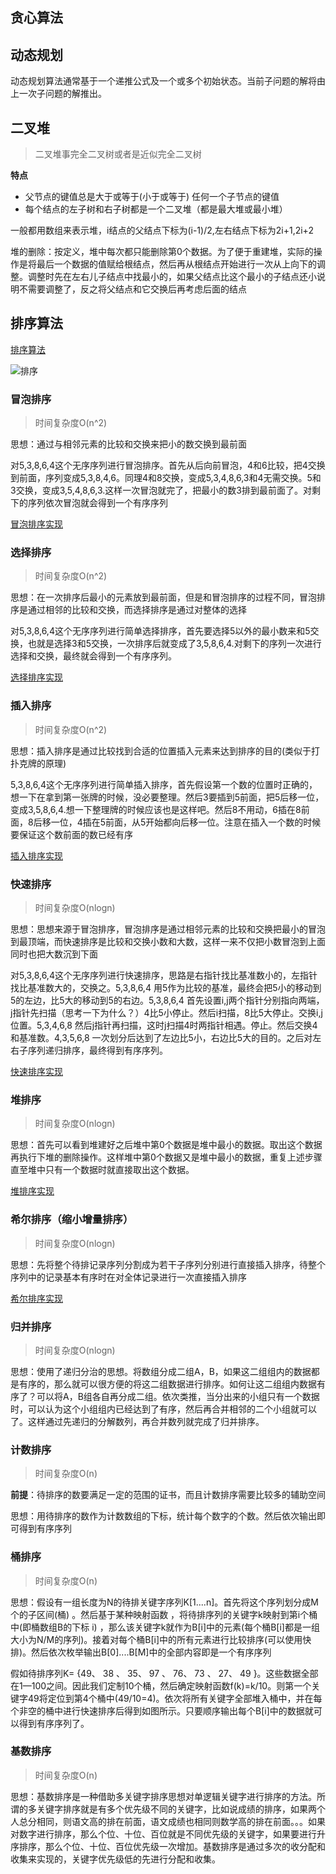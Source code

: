 ## 贪心算法

## 动态规划
  动态规划算法通常基于一个递推公式及一个或多个初始状态。当前子问题的解将由上一次子问题的解推出。

## 二叉堆
> 二叉堆事完全二叉树或者是近似完全二叉树

**特点**

* 父节点的键值总是大于或等于(小于或等于) 任何一个子节点的键值
* 每个结点的左子树和右子树都是一个二叉堆（都是最大堆或最小堆）

一般都用数组来表示堆，i结点的父结点下标为(i-1)/2,左右结点下标为2i+1,2i+2

堆的删除：按定义，堆中每次都只能删除第0个数据。为了便于重建堆，实际的操作是将最后一个数据的值赋给根结点，然后再从根结点开始进行一次从上向下的调整。调整时先在左右儿子结点中找最小的，如果父结点比这个最小的子结点还小说明不需要调整了，反之将父结点和它交换后再考虑后面的结点

## 排序算法
[排序算法](http://www.cnblogs.com/wxisme/p/5243631.html)

![排序](../sort/sort.jpg)
### 冒泡排序
> 时间复杂度O(n^2)

思想：通过与相邻元素的比较和交换来把小的数交换到最前面

对5,3,8,6,4这个无序序列进行冒泡排序。首先从后向前冒泡，4和6比较，把4交换到前面，序列变成5,3,8,4,6。同理4和8交换，变成5,3,4,8,6,3和4无需交换。5和3交换，变成3,5,4,8,6,3.这样一次冒泡就完了，把最小的数3排到最前面了。对剩下的序列依次冒泡就会得到一个有序序列


[冒泡排序实现](./sort/bubbleSort.js)

### 选择排序
> 时间复杂度O(n^2)

思想：在一次排序后最小的元素放到最前面，但是和冒泡排序的过程不同，冒泡排序是通过相邻的比较和交换，而选择排序是通过对整体的选择

对5,3,8,6,4这个无序序列进行简单选择排序，首先要选择5以外的最小数来和5交换，也就是选择3和5交换，一次排序后就变成了3,5,8,6,4.对剩下的序列一次进行选择和交换，最终就会得到一个有序序列。

[选择排序实现](./sort/selectSort.js)

### 插入排序
> 时间复杂度O(n^2)

思想：插入排序是通过比较找到合适的位置插入元素来达到排序的目的(类似于打扑克牌的原理)

5,3,8,6,4这个无序序列进行简单插入排序，首先假设第一个数的位置时正确的，想一下在拿到第一张牌的时候，没必要整理。然后3要插到5前面，把5后移一位，变成3,5,8,6,4.想一下整理牌的时候应该也是这样吧。然后8不用动，6插在8前面，8后移一位，4插在5前面，从5开始都向后移一位。注意在插入一个数的时候要保证这个数前面的数已经有序

[插入排序实现](./sort/insertSort.js)

### 快速排序
> 时间复杂度O(nlogn)

思想：思想来源于冒泡排序，冒泡排序是通过相邻元素的比较和交换把最小的冒泡到最顶端，而快速排序是比较和交换小数和大数，这样一来不仅把小数冒泡到上面同时也把大数沉到下面

对5,3,8,6,4这个无序序列进行快速排序，思路是右指针找比基准数小的，左指针找比基准数大的，交换之。5,3,8,6,4 用5作为比较的基准，最终会把5小的移动到5的左边，比5大的移动到5的右边。5,3,8,6,4 首先设置i,j两个指针分别指向两端，j指针先扫描（思考一下为什么？）4比5小停止。然后i扫描，8比5大停止。交换i,j位置。5,3,4,6,8 然后j指针再扫描，这时j扫描4时两指针相遇。停止。然后交换4和基准数。4,3,5,6,8 一次划分后达到了左边比5小，右边比5大的目的。之后对左右子序列递归排序，最终得到有序序列。

[快速排序实现](./sort/quickSort.js)


### 堆排序
> 时间复杂度O(nlogn)

思想：首先可以看到堆建好之后堆中第0个数据是堆中最小的数据。取出这个数据再执行下堆的删除操作。这样堆中第0个数据又是堆中最小的数据，重复上述步骤直至堆中只有一个数据时就直接取出这个数据。

[堆排序实现](./sort/heapSort.js)

### 希尔排序（缩小增量排序）
> 时间复杂度O(nlogn)

思想：先将整个待排记录序列分割成为若干子序列分别进行直接插入排序，待整个序列中的记录基本有序时在对全体记录进行一次直接插入排序

[希尔排序实现](./sort/shellSort.js)

### 归并排序
> 时间复杂度O(nlogn)

思想：使用了递归分治的思想。将数组分成二组A，B，如果这二组组内的数据都是有序的，那么就可以很方便的将这二组数据进行排序。如何让这二组组内数据有序了？可以将A，B组各自再分成二组。依次类推，当分出来的小组只有一个数据时，可以认为这个小组组内已经达到了有序，然后再合并相邻的二个小组就可以了。这样通过先递归的分解数列，再合并数列就完成了归并排序。

### 计数排序
> 时间复杂度O(n)

**前提**：待排序的数要满足一定的范围的证书，而且计数排序需要比较多的辅助空间

思想：用待排序的数作为计数数组的下标，统计每个数字的个数。然后依次输出即可得到有序序列

### 桶排序
> 时间复杂度O(n)

思想：假设有一组长度为N的待排关键字序列K[1....n]。首先将这个序列划分成M个的子区间(桶) 。然后基于某种映射函数 ，将待排序列的关键字k映射到第i个桶中(即桶数组B的下标 i) ，那么该关键字k就作为B[i]中的元素(每个桶B[i]都是一组大小为N/M的序列)。接着对每个桶B[i]中的所有元素进行比较排序(可以使用快排)。然后依次枚举输出B[0]....B[M]中的全部内容即是一个有序序列

假如待排序列K= {49、 38 、 35、 97 、 76、 73 、 27、 49 }。这些数据全部在1—100之间。因此我们定制10个桶，然后确定映射函数f(k)=k/10。则第一个关键字49将定位到第4个桶中(49/10=4)。依次将所有关键字全部堆入桶中，并在每个非空的桶中进行快速排序后得到如图所示。只要顺序输出每个B[i]中的数据就可以得到有序序列了。
  
### 基数排序
> 时间复杂度O(n)

思想：基数排序是一种借助多关键字排序思想对单逻辑关键字进行排序的方法。所谓的多关键字排序就是有多个优先级不同的关键字，比如说成绩的排序，如果两个人总分相同，则语文高的排在前面，语文成绩也相同则数学高的排在前面。。。如果对数字进行排序，那么个位、十位、百位就是不同优先级的关键字，如果要进行升序排序，那么个位、十位、百位优先级一次增加。基数排序是通过多次的收分配和收集来实现的，关键字优先级低的先进行分配和收集。



  
    

